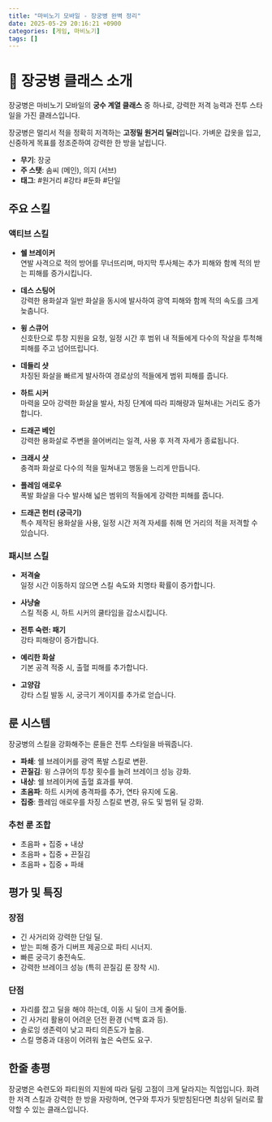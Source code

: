 ```yaml
---
title: "마비노기 모바일 - 장궁병 완벽 정리"
date: 2025-05-29 20:16:21 +0900
categories: [게임, 마비노기]
tags: []
---
```


# 🏹 장궁병 클래스 소개

장궁병은 마비노기 모바일의 **궁수 계열 클래스** 중 하나로, 강력한 저격 능력과 전투 스타일을 가진 클래스입니다. 

장궁병은 멀리서 적을 정확히 저격하는 **고정밀 원거리 딜러**입니다. 가벼운 갑옷을 입고, 신중하게 목표를 정조준하여 강력한 한 방을 날립니다.

- **무기**: 장궁  
- **주 스탯**: 솜씨 (메인), 의지 (서브)  
- **태그**: #원거리 #강타 #둔화 #단일  

## 주요 스킬

### 액티브 스킬

- **쉘 브레이커**  
  연발 사격으로 적의 방어를 무너뜨리며, 마지막 투사체는 추가 피해와 함께 적의 받는 피해를 증가시킵니다.

- **데스 스팅어**  
  강력한 용화살과 일반 화살을 동시에 발사하여 광역 피해와 함께 적의 속도를 크게 늦춥니다.

- **윙 스큐어**  
  신호탄으로 투창 지원을 요청, 일정 시간 후 범위 내 적들에게 다수의 작살을 투척해 피해를 주고 넘어뜨립니다.

- **데들리 샷**  
  차징된 화살을 빠르게 발사하여 경로상의 적들에게 범위 피해를 줍니다.

- **하트 시커**  
  마력을 모아 강력한 화살을 발사, 차징 단계에 따라 피해량과 밀쳐내는 거리도 증가합니다.

- **드래곤 베인**  
  강력한 용화살로 주변을 쓸어버리는 일격, 사용 후 저격 자세가 종료됩니다.

- **크래시 샷**  
  충격파 화살로 다수의 적을 밀쳐내고 행동을 느리게 만듭니다.

- **플레임 애로우**  
  폭발 화살을 다수 발사해 넓은 범위의 적들에게 강력한 피해를 줍니다.

- **드래곤 헌터 (궁극기)**  
  특수 제작된 용화살을 사용, 일정 시간 저격 자세를 취해 먼 거리의 적을 저격할 수 있습니다.

### 패시브 스킬

- **저격술**  
  일정 시간 이동하지 않으면 스킬 속도와 치명타 확률이 증가합니다.

- **사냥술**  
  스킬 적중 시, 하트 시커의 쿨타임을 감소시킵니다.

- **전투 숙련: 패기**  
  강타 피해량이 증가합니다.

- **예리한 화살**  
  기본 공격 적중 시, 출혈 피해를 추가합니다.

- **고양감**  
  강타 스킬 발동 시, 궁극기 게이지를 추가로 얻습니다.


## 룬 시스템

장궁병의 스킬을 강화해주는 룬들은 전투 스타일을 바꿔줍니다.

- **파쇄**: 쉘 브레이커를 광역 폭발 스킬로 변환.  
- **끈질김**: 윙 스큐어의 투창 횟수를 늘려 브레이크 성능 강화.  
- **내상**: 쉘 브레이커에 출혈 효과를 부여.  
- **초음파**: 하트 시커에 충격파를 추가, 연타 유지에 도움.  
- **집중**: 플레임 애로우를 차징 스킬로 변경, 유도 및 범위 딜 강화.

### 추천 룬 조합
- 초음파 + 집중 + 내상
- 초음파 + 집중 + 끈질김
- 초음파 + 집중 + 파쇄


## 평가 및 특징

### 장점
- 긴 사거리와 강력한 단일 딜.
- 받는 피해 증가 디버프 제공으로 파티 시너지.
- 빠른 궁극기 충전속도.
- 강력한 브레이크 성능 (특히 끈질김 룬 장착 시).

### 단점
- 자리를 잡고 딜을 해야 하는데, 이동 시 딜이 크게 줄어듦.
- 긴 사거리 활용이 어려운 던전 환경 (넉백 효과 등).
- 솔로잉 생존력이 낮고 파티 의존도가 높음.
- 스킬 명중과 대응이 어려워 높은 숙련도 요구.

## 한줄 총평

장궁병은 숙련도와 파티원의 지원에 따라 딜링 고점이 크게 달라지는 직업입니다. 화려한 저격 스킬과 강력한 한 방을 자랑하며, 연구와 투자가 뒷받침된다면 최상위 딜러로 활약할 수 있는 클래스입니다.
